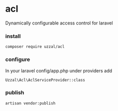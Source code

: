 # acl

Dynamically configurable access control for laravel

### install

```
composer require uzzal/acl
```

### configure
In your laravel config/app.php under providers add 

```
Uzzal\Acl\AclServiceProvider::class
```
### publish
```
artisan vendor:publish
```
